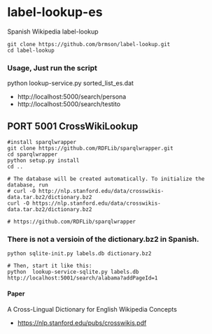 # label-lookup-es
Spanish Wikipedia label-lookup

    git clone https://github.com/brmson/label-lookup.git
    cd label-lookup

### Usage, Just run the script
python lookup-service.py sorted_list_es.dat
* http://localhost:5000/search/persona
* http://localhost:5000/search/testito

## PORT 5001 CrossWikiLookup
    #install sparqlwrapper 
    git clone https://github.com/RDFLib/sparqlwrapper.git
    cd sparqlwrapper
    python setup.py install 
    cd ..
  
    # The database will be created automatically. To initialize the database, run
    # curl -O http://nlp.stanford.edu/data/crosswikis-data.tar.bz2/dictionary.bz2
    curl -O https://nlp.stanford.edu/data/crosswikis-data.tar.bz2/dictionary.bz2
    
    # https://github.com/RDFLib/sparqlwrapper 
    
### There is not a versioin of the dictionary.bz2 in Spanish.
    python sqlite-init.py labels.db dictionary.bz2 
    
    # Then, start it like this:
    python  lookup-service-sqlite.py labels.db
    http://localhost:5001/search/alabama?addPageId=1
    
#### Paper
A Cross-Lingual Dictionary for English Wikipedia Concepts 
* https://nlp.stanford.edu/pubs/crosswikis.pdf
